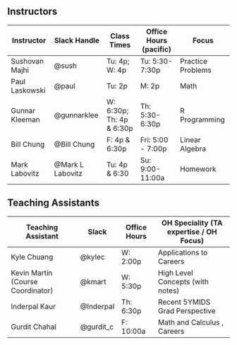 ## Instructors 

| Instructor                              | Slack Handle       | Class Times           | Office Hours (pacific) | Focus             |
|-----------------------------------------|--------------------|-----------------------|------------------------|-------------------|
| Sushovan Majhi                          | @sush              | Tu: 4p; W: 4p         | Tu: 5:30-7:30p         | Practice Problems |
| Paul Laskowski                          | @paul              | Tu: 2p                | M: 2p                  | Math              |
| Gunnar Kleeman                          | @gunnarklee        | W: 6:30p; Th: 4p & 6:30p | Th: 5:30-6:30p      | R Programming     |
| Bill Chung                              | @Bill Chung        | F: 4p & 6:30p          | Fri: 5:00 - 7:00p     | Linear Algebra    |
| Mark Labovitz                           | @Mark L Labovitz   | Tu: 4p & 6:30          | Su: 9:00-11:00a       | Homework          |

## Teaching Assistants

| Teaching Assistant                | Slack            | Office Hours | OH Speciality (TA expertise / OH Focus)     |
|-----------------------------------|------------------|--------------|---------------------------------------------|
| Kyle Chuang                       | @kylec           | W: 2:00p     | Applications to Careers                     |
| Kevin Martin (Course Coordinator) | @kmart           | W: 5:30p     | High Level Concepts (with notes)            |
| Inderpal Kaur                     | @Inderpal        | Th: 6:30p    | Recent 5YMIDS Grad Perspective              |
| Gurdit Chahal                     | @gurdit_c        | F: 10:00a    | Math and Calculus , Careers                 |
